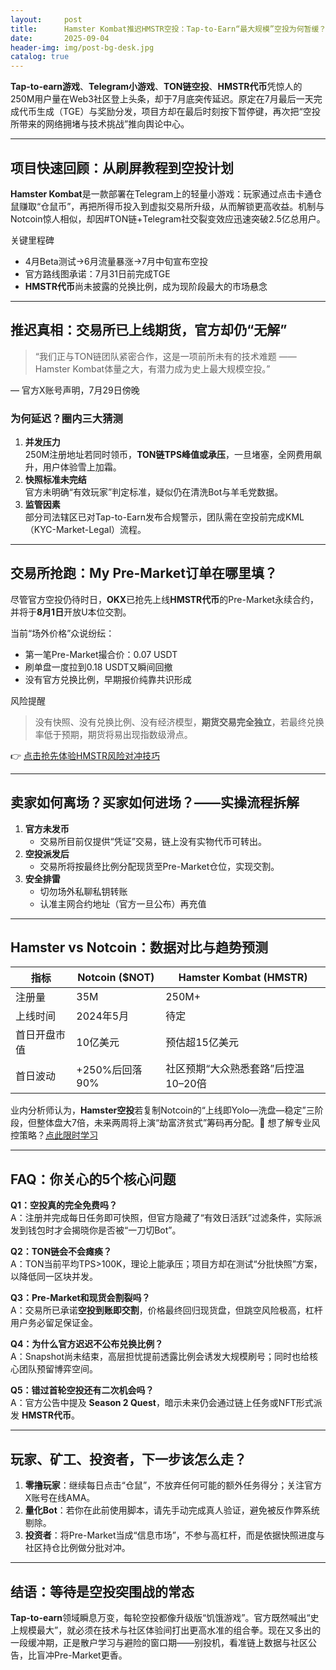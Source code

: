 ```yaml
---
layout:     post
title:      Hamster Kombat推迟HMSTR空投：Tap-to-Earn“最大规模”空投为何暂缓？
date:       2025-09-04
header-img: img/post-bg-desk.jpg
catalog: true
---
```


**Tap-to-earn游戏**、**Telegram小游戏**、**TON链空投**、**HMSTR代币**凭惊人的250M用户量在Web3社区登上头条，却于7月底突传延迟。原定在7月最后一天完成代币生成（TGE）与奖励分发，项目方却在最后时刻按下暂停键，再次把“空投所带来的网络拥堵与技术挑战”推向舆论中心。

---

## 项目快速回顾：从刷屏教程到空投计划

**Hamster Kombat**是一款部署在Telegram上的轻量小游戏：玩家通过点击卡通仓鼠赚取“仓鼠币”，再把所得币投入到虚拟交易所升级，从而解锁更高收益。机制与Notcoin惊人相似，却因#TON链+Telegram社交裂变效应迅速突破2.5亿总用户。

关键里程碑  
- 4月Beta测试→6月流量暴涨→7月中旬宣布空投  
- 官方路线图承诺：7月31日前完成TGE  
- **HMSTR代币**尚未披露的兑换比例，成为现阶段最大的市场悬念  

---

## 推迟真相：交易所已上线期货，官方却仍“无解”

> “我们正与TON链团队紧密合作，这是一项前所未有的技术难题 —— Hamster Kombat体量之大，有潜力成为史上最大规模空投。”

— 官方X账号声明，7月29日傍晚

### 为何延迟？圈内三大猜测  

1. **并发压力**  
   250M注册地址若同时领币，**TON链TPS峰值或承压**，一旦堵塞，全网费用飙升，用户体验雪上加霜。  
2. **快照标准未完结**  
   官方未明确“有效玩家”判定标准，疑似仍在清洗Bot与羊毛党数据。  
3. **监管因素**  
   部分司法辖区已对Tap-to-Earn发布合规警示，团队需在空投前完成KML（KYC-Market-Legal）流程。

---

## 交易所抢跑：My Pre-Market订单在哪里填？

尽管官方空投仍待时日，**OKX**已抢先上线**HMSTR代币**的Pre-Market永续合约，并将于**8月1日**开放U本位交割。  

当前“场外价格”众说纷纭：  
- 第一笔Pre-Market撮合价：0.07 USDT  
- 刷单盘一度拉到0.18 USDT又瞬间回撤  
- 没有官方兑换比例，早期报价纯靠共识形成  

风险提醒  
> 没有快照、没有兑换比例、没有经济模型，**期货交易完全独立**，若最终兑换率低于预期，期货将易出现指数级滑点。  

👉 [点击抢先体验HMSTR风险对冲技巧](https://okxdog.com/)

---

## 卖家如何离场？买家如何进场？——实操流程拆解

1. **官方未发币**  
   - 交易所目前仅提供“凭证”交易，链上没有实物代币可转出。  
2. **空投派发后**  
   - 交易所将按最终比例分配现货至Pre-Market仓位，实现交割。  
3. **安全排雷**  
   - 切勿场外私聊私钥转账  
   - 认准主网合约地址（官方一旦公布）再充值  

---

## Hamster vs Notcoin：数据对比与趋势预测

| 指标          | Notcoin ($NOT) | Hamster Kombat (HMSTR) |
|---------------|----------------|------------------------|
| 注册量        | 35M            | 250M+                 |
| 上线时间      | 2024年5月      | 待定                  |
| 首日开盘市值  | 10亿美元       | 预估超15亿美元        |
| 首日波动      | +250%后回落90% | 社区预期“大众熟悉套路”后控温10–20倍  

业内分析师认为，**Hamster空投**若复制Notcoin的“上线即Yolo—洗盘—稳定”三阶段，但整体盘大7倍，未来两周将上演“劫富济贫式”筹码再分配。👀 想了解专业风控策略？[点此限时学习](https://okxdog.com/)

---

## FAQ：你关心的5个核心问题

**Q1：空投真的完全免费吗？**  
A：注册并完成每日任务即可快照，但官方隐藏了“有效日活跃”过滤条件，实际派发到钱包时才会揭晓你是否被“一刀切Bot”。

**Q2：TON链会不会瘫痪？**  
A：TON当前平均TPS>100K，理论上能承压；项目方却在测试“分批快照”方案，以降低同一区块并发。

**Q3：Pre-Market和现货会割裂吗？**  
A：交易所已承诺**空投到账即交割**，价格最终回归现货盘，但跳空风险极高，杠杆用户务必留足保证金。

**Q4：为什么官方迟迟不公布兑换比例？**  
A：Snapshot尚未结束，高层担忧提前透露比例会诱发大规模刷号；同时也给核心团队预留博弈空间。

**Q5：错过首轮空投还有二次机会吗？**  
A：官方公告中提及 **Season 2 Quest**，暗示未来仍会通过链上任务或NFT形式派发 **HMSTR代币**。

---

## 玩家、矿工、投资者，下一步该怎么走？

1. **零撸玩家**：继续每日点击“仓鼠”，不放弃任何可能的额外任务得分；关注官方X账号在线AMA。  
2. **量化Bot**：若你在此前使用脚本，请先手动完成真人验证，避免被反作弊系统剔除。  
3. **投资者**：将Pre-Market当成“信息市场”，不参与高杠杆，而是依据快照进度与社区持仓比例做分批对冲。  

---

## 结语：等待是空投突围战的常态

**Tap-to-earn**领域瞬息万变，每轮空投都像升级版“饥饿游戏”。官方既然喊出“史上规模最大”，就必须在技术与社区体验间打出更高水准的组合拳。现在又多出的一段缓冲期，正是散户学习与避险的窗口期——别投机，看准链上数据与社区公告，比盲冲Pre-Market更香。
